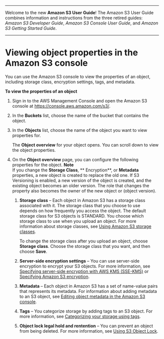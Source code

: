 --------

Welcome to the new **Amazon S3 User Guide**\! The Amazon S3 User Guide combines information and instructions from the three retired guides: *Amazon S3 Developer Guide*, *Amazon S3 Console User Guide*, and *Amazon S3 Getting Started Guide*\.

--------

# Viewing object properties in the Amazon S3 console<a name="view-object-properties"></a>

You can use the Amazon S3 console to view the properties of an object, including storage class, encryption settings, tags, and metadata\.

**To view the properties of an object**

1. Sign in to the AWS Management Console and open the Amazon S3 console at [https://console\.aws\.amazon\.com/s3/](https://console.aws.amazon.com/s3/)\.

1. In the **Buckets** list, choose the name of the bucket that contains the object\.

1. In the **Objects** list, choose the name of the object you want to view properties for\.

   The **Object overview** for your object opens\. You can scroll down to view the object properties\.

1. On the **Object overview** page, you can configure the following properties for the object\.
**Note**  
If you change the **Storage Class**, ** Encryption**, or **Metadata** properties, a new object is created to replace the old one\. If S3 Versioning is enabled, a new version of the object is created, and the existing object becomes an older version\. The role that changes the property also becomes the owner of the new object or \(object version\)\.

   1. **Storage class** – Each object in Amazon S3 has a storage class associated with it\. The storage class that you choose to use depends on how frequently you access the object\. The default storage class for S3 objects is STANDARD\. You choose which storage class to use when you upload an object\. For more information about storage classes, see [Using Amazon S3 storage classes](storage-class-intro.md)\.

      To change the storage class after you upload an object, choose **Storage class**\. Choose the storage class that you want, and then choose **Save**\.

   1. **Server\-side encryption settings** – You can use server\-side encryption to encrypt your S3 objects\. For more information, see [Specifying server\-side encryption with AWS KMS \(SSE\-KMS\)](specifying-kms-encryption.md) or [Specifying Amazon S3 encryption](specifying-s3-encryption.md)\. 

   1. **Metadata** – Each object in Amazon S3 has a set of name\-value pairs that represents its metadata\. For information about adding metadata to an S3 object, see [Editing object metadata in the Amazon S3 console](add-object-metadata.md)\.

   1. **Tags** – You categorize storage by adding tags to an S3 object\. For more information, see [Categorizing your storage using tags](object-tagging.md)\.

   1. **Object lock legal hold and rentention** – You can prevent an object from being deleted\. For more information, see [Using S3 Object Lock](object-lock.md)\.